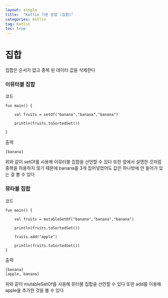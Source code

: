 ```yaml
---
layout: single
title:  "Kotlin 기본 문법 (집합)"
categories: kotlin
tag: Kotlin
toc: true
---
```


# 집합

집합은 순서가 없고 중복 된 데이터 값을 삭제한다

### 이뮤터블 집합

코드
~~~
fun main() {

    val fruits = setOf("banana","banana","banana")

    println(fruits.toSortedSet())

}
~~~
출력
~~~
[banana]
~~~
위와 같이 setOf를 사용해 이뮤터블 집합을 선언할 수 있다 또한 앞에서 설명한 것처럼 중복을 허용하지 않기 때문에
banana를 3개 집어넣었어도 값은 하나밖에 안 들어가 있는 걸 볼 수 있다

### 뮤타블 집합

코드
~~~
fun main() {

    val fruits = mutableSetOf("banana","banana","banana")

    println(fruits.toSortedSet())

    fruits.add("apple")

    println(fruits.toSortedSet())
}
~~~
출력
~~~
[banana]
[apple, banana]
~~~

위와 같이 mutableSetOf를 사용해 뮤터블 집합을 선언할 수 있다 또한 add를 이용해 apple을 추가한 것을 볼 수 있다